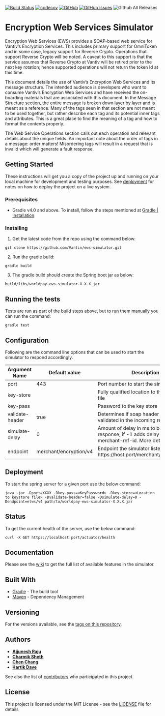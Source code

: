 
[![Build Status](https://travis-ci.org/Vantiv/ews-simulator.svg?branch=4.x)](https://travis-ci.org/Vantiv/ews-simulator) [![codecov](https://codecov.io/gh/Vantiv/ews-simulator/branch/4.x/graph/badge.svg)](https://codecov.io/gh/Vantiv/ews-simulator/branch/4.x)
 [![GitHub](https://img.shields.io/github/license/vantiv/ews-simulator.svg)](https://github.com/Vantiv/ews-simulator/blob/master/LICENSE) [![GitHub issues](https://img.shields.io/github/issues/vantiv/ews-simulator.svg)](https://github.com/Vantiv/ews-simulator/issues) ![Github All Releases](https://img.shields.io/github/downloads/vantiv/ews-simulator/total.svg)


# Encryption Web Services Simulator

Encryption Web Services (EWS) provides a SOAP-based web service for Vantiv’s Encryption Services. This includes primary support for OmniToken and in some case, legacy support for Reverse Crypto. Operations that support Reverse Crypto will be noted. A caveat to this support is that the service assumes that Reverse Crypto at Vantiv will be retired prior to the next key rotation; hence supported operations will not return the token Id at this time.

This document details the use of Vantiv’s Encryption Web Services and its message structure. The intended audience is developers who want to consume Vantiv’s Encryption Web Services and have received the on-boarding materials that are associated with this document.
In the Message Structure section, the entire message is broken down layer by layer and is meant as a reference. Many of the tags seen in that section are not meant to be used together, but rather describe each tag and its potential inner tags and attributes. This is a great place to find the meaning of a tag and how to format the contents properly.

The Web Service Operations section calls out each operation and relevant details about the unique fields. 
An important note about the order of tags in a message: order matters!  Misordering tags will result in a request that is invalid which will generate a fault response.


## Getting Started

These instructions will get you a copy of the project up and running on your local machine for development and testing purposes. See [deployment](#deployment) for notes on how to deploy the project on a live system.

### Prerequisites

- Gradle v4.0 and above. To install, follow the steps mentioned at [Gradle | Installation](https://gradle.org/install/)


### Installing

1. Get the latest code from the repo using the command below:

```
git clone https://github.com/Vantiv/ews-simulator.git
```

2. Run the gradle build:

```
gradle build
```

3. The gradle build should create the Spring boot jar as below:

```
build/libs/worldpay-ews-simulator-X.X.X.jar
```


## Running the tests

Tests are run as part of the build steps above, but to run them manually you can run the command:

```
gradle test
```

## Configuration
Following are the command line options that can be used to start the simulator to respond accordingly.

| Argument Name   | Default value | Description                                                                                                                                                     | Type      | Sample value                        |
|-----------------|---------------|-----------------------------------------------------------------------------------------------------------------------------------------------------------------|-----------|-------------------------------------|
| port            | 443           | Port number to start the simulator on.                                                                                                                          | Optional  | 443                                 |
| key-store       |               | Fully qualified location to the key store file                                                                                                                  | Mandatory | /etc/path/to/key/store/keystore.jks |
| key-pass        |               | Password to the key store                                                                                                                                       | Mandatory | keyStorePassword                    |
| validate-header | true         | Determines if soap header needs to be validated in the incoming requests                                                                                        | Optional  | true/false                          |
| simulate-delay  | 0             | Amount of delay in ms to be simulated in response, if -1 adds delay based on merchant-ref-id. More details in [wiki](https://github.com/Vantiv/ews-simulator/wiki/Worldpay-EWS-Simulator).  | Optional    | 5                               |
| endpoint | merchant/encryption/v4 | Endpoint the simulator listens to. E.g. https://host:port/merchant/encryption/v4 | |

## Deployment

To start the spring server for a given port use the below command:

```
java -jar -Dport=XXXX -Dkey-pass=<KeyPassword> -Dkey-store=<Location to keystore file> -Dvalidate-header=false -Dsimulate-delay=0 -Dendpoint=etws/v4 path/to/worldpay-ews-simulator-X.X.X.jar
```

## Status

To get the current health of the server, use the below command:

```
curl -X GET https://localhost:port/actuator/health
```

## Documentation

Please see the [wiki](https://github.com/Vantiv/ews-simulator/wiki/Worldpay-EWS-Simulator) to get the full list of available features in the simulator.

## Built With

* [Gradle](https://gradle.org/) - The build tool
* [Maven](https://maven.apache.org/) - Dependency Management

## Versioning

For the versions available, see the [tags on this repository](https://github.com/vantiv/ews-simulator/tags). 

## Authors

* [**Ajjunesh Raju**](https://github.com/Ajjunesh)
* [**Charmik Sheth**](https://github.com/Charmik-Sheth)
* [**Chen Chang**](https://github.com/cc6980312)
* [**Kartik Dave**](https://github.com/davekartik24)

See also the list of [contributors](https://github.com/vantiv/ews-simulator/contributors) who participated in this project.

## License

This project is licensed under the MIT License - see the [LICENSE](LICENSE) file for details

